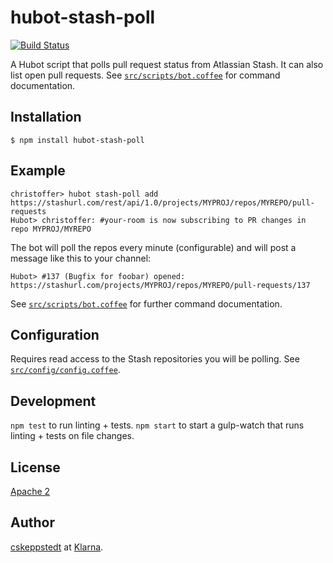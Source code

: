 # hubot-stash-poll

[![Build Status][travis-badge]][travis] 

A Hubot script that polls pull request status from Atlassian Stash. It can also list open
pull requests. See [`src/scripts/bot.coffee`](src/scripts/bot.coffee) for command documentation.

## Installation

    $ npm install hubot-stash-poll

## Example

    christoffer> hubot stash-poll add https://stashurl.com/rest/api/1.0/projects/MYPROJ/repos/MYREPO/pull-requests
    Hubot> christoffer: #your-room is now subscribing to PR changes in repo MYPROJ/MYREPO

The bot will poll the repos every minute (configurable) and will post a message like this to your channel:

    Hubot> #137 (Bugfix for foobar) opened: https://stashurl.com/projects/MYPROJ/repos/MYREPO/pull-requests/137

See [`src/scripts/bot.coffee`](src/scripts/bot.coffee) for further command documentation.

## Configuration

Requires read access to the Stash repositories you will be polling. 
See [`src/config/config.coffee`](src/config/config.coffee).

## Development

`npm test` to run linting + tests.
`npm start` to start a gulp-watch that runs linting + tests on file changes.

## License

[Apache 2](LICENSE)

## Author

[cskeppstedt](https://github.com/cskeppstedt) at [Klarna](https://github.com/klarna).

[travis]: https://travis-ci.org/klarna/hubot-stash-poll
[travis-badge]: https://travis-ci.org/klarna/hubot-stash-poll.svg?branch=master
